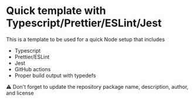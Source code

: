 # Quick template with Typescript/Prettier/ESLint/Jest

This is a template to be used for a quick Node setup that includes

- Typescript
- Prettier/ESLint
- Jest
- GitHub actions
- Proper build output with typedefs

⚠️ Don't forget to update the repository package name, description, author, and license


